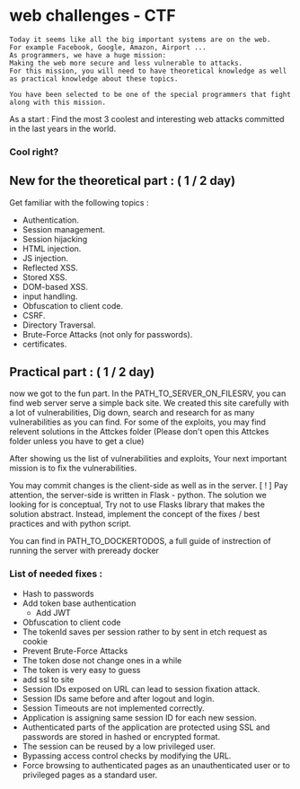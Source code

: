 # web challenges - CTF
	Today it seems like all the big important systems are on the web.
	For example Facebook, Google, Amazon, Airport ...
	As programmers, we have a huge mission:
	Making the web more secure and less vulnerable to attacks.
	For this mission, you will need to have theoretical knowledge as well as practical knowledge about these topics.

	You have been selected to be one of the special programmers that fight along with this mission.

As a start :
Find the most 3 coolest and interesting web attacks committed in the last years in the world.

### Cool right?

## New for the theoretical part : ( 1 / 2 day)
Get familiar with the following topics :
- Authentication.
- Session management.
- Session hijacking
- HTML injection.
- JS injection.
- Reflected XSS.
- Stored XSS.
- DOM-based XSS.
- input handling.
- Obfuscation to client code.
- CSRF.
- Directory Traversal.
- Brute-Force Attacks (not only for passwords).
- certificates.

## Practical part : ( 1 / 2 day)
now we got to the fun part.
In the PATH_TO_SERVER_ON_FILESRV, you can find web server serve a simple
back site.
We created this site carefully with a lot of vulnerabilities,
Dig down, search and research for as many vulnerabilities as you can find.
For some of the exploits, you may find relevent solutions in the Attckes folder
(Please don't open this Attckes folder unless you have to get a clue)

After showing us the list of vulnerabilities and exploits,
Your next important mission is to fix the vulnerabilities.

You may commit changes is the client-side as well as in the server.
[ ! ] Pay attention, the server-side is written in Flask - python.
The solution we looking for is conceptual,
Try not to use Flasks library that makes the solution abstract.
Instead, implement the concept of the fixes / best practices and with python script.

You can find in PATH_TO_DOCKERTODOS, a full guide of instrection of running the server with preready docker

### List of needed fixes :
- Hash to passwords
- Add token base authentication
	- Add JWT
- Obfuscation to client code
- The tokenId saves per session rather to by sent in etch request as cookie
- Prevent Brute-Force Attacks
- The token dose not change ones in a while
- The token is very easy to guess
- add ssl to site
- Session IDs exposed on URL can lead to session fixation attack.
- Session IDs same before and after logout and login.
- Session Timeouts are not implemented correctly.
- Application is assigning same session ID for each new session.
- Authenticated parts of the application are protected using SSL and passwords are stored in hashed or
encrypted format.
- The session can be reused by a low privileged user.
- Bypassing access control checks by modifying the URL.
- Force browsing to authenticated pages as an unauthenticated user or to privileged pages as a standard user.
